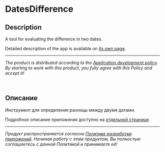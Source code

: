 # DatesDifference

## Description

A tool for evaluating the difference in two dates.

Detailed description of the app is available on [its own page](https://adslbarxatov.github.io/DatesDifference).

---

*The product is distributed according to the [Application development policy](https://adslbarxatov.github.io/ADP).
By starting to work with this product, you fully agree with this Policy and accept it!*

&nbsp;



## Описание

Инструмент для определения разницы между двумя датами.

Подробное описание приложения доступно на [отдельной странице](https://adslbarxatov.github.io/DatesDifference/ru).

---

*Продукт распространяется согласно [Политике разработки приложений](https://adslbarxatov.github.io/ADP/ru).
Начиная работу с этим продуктом, Вы полностью соглашаетесь с данной Политикой и принимаете её!*

